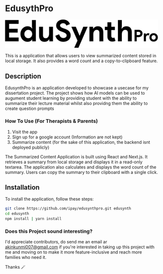 # EdusythPro

![AutiMS logo](images/logos/EduSynthPro.svg)

This is a application that allows users to view summarized content stored in local storage. It also provides a word count and a copy-to-clipboard feature.

## Description

EdusynthPro is an application developed to showcase a usecase for my dissertation project. The project shows how AI models can be used to augument student learning by providing student with the ability to summarize their lecture material whilst also providng them the ability to create question prompts

### How To Use (For Therapists & Parents)

1. Visit the app
2. Sign up for a google account (Information are not kept)
3. Summarize content (for the sake of this application, the backend isnt deployed publicly)

The Summarized Content Application is built using React and Next.js. It retrieves a summary from local storage and displays it in a read-only textarea. The application also calculates and displays the word count of the summary. Users can copy the summary to their clipboard with a single click.

## Installation

To install the application, follow these steps:

```bash
git clone https://github.com/ipay/edusynthpro.git edusynth
cd edusynth
npm install | yarn install
```

### Does this Project sound interesting?

I'd appreciate contributors, do send me an email ar akinkunmi007@gmail.com if you're interested in taking up this project with me and moving on to make it more feature-inclusive and reach more families who need it.

Thanks 🪄
